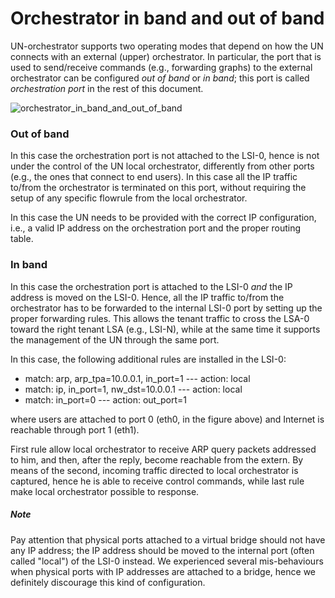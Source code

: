 # Orchestrator in band and out of band

UN-orchestrator supports two operating modes that depend on how the UN connects with an external (upper) orchestrator.
In particular, the port that is used to send/receive commands (e.g., forwarding graphs) to the external orchestrator can be configured *out of band* or *in band*; this port is called *orchestration port* in the rest of this document.

![orchestrator_in_band_and_out_of_band](https://raw.githubusercontent.com/netgroup-polito/un-orchestrator/master/images/orchestrator_in_band_and_out_of_band.png)


### Out of band
In this case the orchestration port is not attached to the LSI-0, hence is not under the control of the UN local orchestrator, differently from other ports (e.g., the ones that connect to end users).
In this case all the IP traffic to/from the orchestrator is terminated on this port, without requiring the setup of any specific flowrule from the local orchestrator.

In this case the UN needs to be provided with the correct IP configuration, i.e., a valid IP address on the  orchestration port and the proper routing table. 


### In band
In this case the orchestration port is attached to the LSI-0 *and* the IP address is moved on the LSI-0.
Hence, all the IP traffic to/from the orchestrator has to be forwarded to the internal LSI-0 port by setting up the proper forwarding rules.
This allows the tenant traffic to cross the LSA-0 toward the right tenant LSA (e.g., LSI-N), while at the same time it supports the management of the UN through the same port.

In this case, the following additional rules are installed in the LSI-0:

* match: arp, arp_tpa=10.0.0.1, in_port=1 --- action: local 
* match: ip, in_port=1, nw_dst=10.0.0.1 --- action: local
* match: in_port=0 --- action: out_port=1

where users are attached to port 0 (eth0, in the figure above)  and Internet is reachable through port 1 (eth1).

First rule allow local orchestrator to receive ARP query packets addressed to him, and then, after the reply, become reachable from the extern. By means of the second, incoming traffic directed to local orchestrator is captured, hence he is able to receive control commands, while last rule make local orchestrator possible to response. 

##### Note

Pay attention that physical ports attached to a virtual bridge should not have any IP address; the IP address should be moved to the internal port (often called "local") of the LSI-0 instead.
We experienced several mis-behaviours when physical ports with IP addresses are attached to a bridge, hence we definitely discourage this kind of configuration. 
